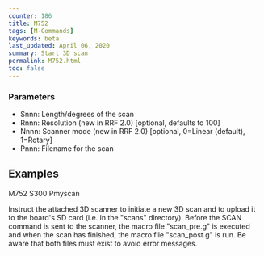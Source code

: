 ```yaml
---
counter: 186
title: M752
tags: [M-Commands] 
keywords: beta 
last_updated: April 06, 2020 
summary: Start 3D scan 
permalink: M752.html
toc: false 
---
```



### Parameters

* Snnn: Length/degrees of the scan
* Rnnn: Resolution (new in RRF 2.0) [optional, defaults to 100]
* Nnnn: Scanner mode (new in RRF 2.0) [optional, 0=Linear (default), 1=Rotary]
* Pnnn: Filename for the scan

## Examples

M752 S300 Pmyscan

Instruct the attached 3D scanner to initiate a new 3D scan and to upload it to the board's SD card (i.e. in the "scans" directory). Before the SCAN command is sent to the scanner, the macro file "scan_pre.g" is executed and when the scan has finished, the macro file "scan_post.g" is run. Be aware that both files must exist to avoid error messages.


